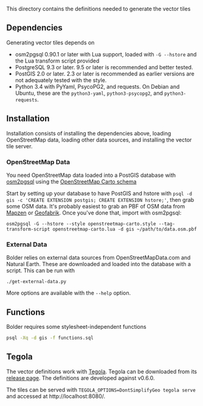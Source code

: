 This directory contains the definitions needed to generate the vector tiles

## Dependencies

Generating vector tiles depends on

- osm2pgsql 0.90.1 or later with Lua support, loaded with `-G --hstore` and the Lua transform script provided
- PostgreSQL 9.3 or later. 9.5 or later is recommended and better tested.
- PostGIS 2.0 or later. 2.3 or later is recommended as earlier versions are not adequately tested with the style.
- Python 3.4 with PyYaml, PsycoPG2, and requests. On Debian and Ubuntu, these are the `python3-yaml`, `python3-psycopg2`, and `python3-requests`.

## Installation

Installation consists of installing the dependencies above, loading OpenStreetMap data, loading other data sources, and installing the vector tile server.

### OpenStreetMap Data

You need OpenStreetMap data loaded into a PostGIS database with [osm2pgsql](https://github.com/openstreetmap/osm2pgsql) using the [OpenStreetMap Carto schema](https://github.com/gravitystorm/openstreetmap-carto/blob/master/INSTALL.md#openstreetmap-data)

Start by setting up your database to have PostGIS and hstore with ``psql -d gis -c 'CREATE EXTENSION postgis; CREATE EXTENSION hstore;'``, then grab some OSM data. It's probably easiest to grab an PBF of OSM data from [Mapzen](https://mapzen.com/metro-extracts/) or [Geofabrik](http://download.geofabrik.de/). Once you've done that, import with osm2pgsql:

```
osm2pgsql -G --hstore --style openstreetmap-carto.style --tag-transform-script openstreetmap-carto.lua -d gis ~/path/to/data.osm.pbf
```

### External Data

Bolder relies on external data sources from OpenStreetMapData.com and Natural Earth. These are downloaded and loaded into the database with a script. This can be run with

```
./get-external-data.py
```

More options are available with the `--help` option.

## Functions

Bolder requires some stylesheet-independent functions

```sh
psql -Xq -d gis -f functions.sql
```

## Tegola

The vector definitions work with [Tegola](http://tegola.io/). Tegola can be downloaded from its [release page](https://github.com/terranodo/tegola/releases). The definitions are developed against v0.6.0.

The tiles can be served with `TEGOLA_OPTIONS=DontSimplifyGeo tegola serve` and accessed at http://localhost:8080/.
